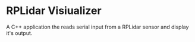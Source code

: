 # RPLidar Visiualizer
A C++ application the reads serial input from a RPLidar sensor and display it's output.